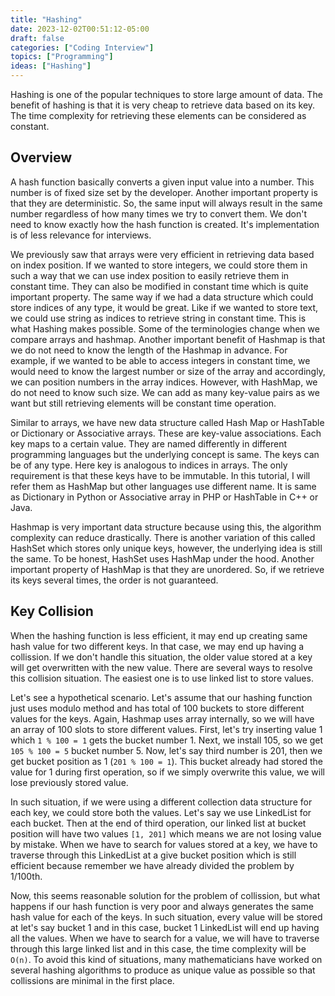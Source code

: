 ```yaml
---
title: "Hashing"
date: 2023-12-02T00:51:12-05:00
draft: false
categories: ["Coding Interview"]
topics: ["Programming"]
ideas: ["Hashing"]
---
```


Hashing is one of the popular techniques to store large amount of data. The benefit of hashing is that it is very cheap to retrieve data based on its key. The time complexity for retrieving these elements can be considered as constant.

<!--more-->

## Overview

A hash function basically converts a given input value into a number. This number is of fixed size set by the developer. Another important property is that they are deterministic. So, the same input will always result in the same number regardless of how many times we try to convert them. We don't need to know exactly how the hash function is created. It's implementation is of less relevance for interviews.

We previously saw that arrays were very efficient in retrieving data based on index position. If we wanted to store integers, we could store them in such a way that we can use index position to easily retrieve them in constant time. They can also be modified in constant time which is quite important property. The same way if we had a data structure which could store indices of any type, it would be great. Like if we wanted to store text, we could use string as indices to retrieve string in constant time. This is what Hashing makes possible. Some of the terminologies change when we compare arrays and hashmap. Another important benefit of Hashmap is that we do not need to know the length of the Hashmap in advance. For example, if we wanted to be able to access integers in constant time, we would need to know the largest number or size of the array and accordingly, we can position numbers in the array indices. However, with HashMap, we do not need to know such size. We can add as many key-value pairs as we want but still retrieving elements will be constant time operation.

Similar to arrays, we have new data structure called Hash Map or HashTable or Dictionary or Associative arrays. These are key-value associations. Each key maps to a certain value. They are named differently in different programming languages but the underlying concept is same. The keys can be of any type. Here key is analogous to indices in arrays. The only requirement is that these keys have to be immutable. In this tutorial, I will refer them as HashMap but other languages use different name. It is same as Dictionary in Python or Associative array in PHP or HashTable in C++ or Java.

Hashmap is very important data structure because using this, the algorithm complexity can reduce drastically. There is another variation of this called HashSet which stores only unique keys, however, the underlying idea is still the same. To be honest, HashSet uses HashMap under the hood. Another important property of HashMap is that they are unordered. So, if we retrieve its keys several times, the order is not guaranteed.

## Key Collision

When the hashing function is less efficient, it may end up creating same hash value for two different keys. In that case, we may end up having a collission. If we don't handle this situation, the older value stored at a key will get overwritten with the new value. There are several ways to resolve this collision situation. The easiest one is to use linked list to store values.

Let's see a hypothetical scenario. Let's assume that our hashing function just uses modulo method and has total of 100 buckets to store different values for the keys. Again, Hashmap uses array internally, so we will have an array of 100 slots to store different values. First, let's try inserting value 1 which `1 % 100 = 1` gets the bucket number 1. Next, we install 105, so we get `105 % 100 = 5` bucket number 5. Now, let's say third number is 201, then we get bucket position as 1 (`201 % 100 = 1`). This bucket already had stored the value for 1 during first operation, so if we simply overwrite this value, we will lose previously stored value.

In such situation, if we were using a different collection data structure for each key, we could store both the values. Let's say we use LinkedList for each bucket. Then at the end of third operation, our linked list at bucket position will have two values `[1, 201]` which means we are not losing value by mistake. When we have to search for values stored at a key, we have to traverse through this LinkedList at a give bucket position which is still efficient because remember we have already divided the problem by 1/100th. 

Now, this seems reasonable solution for the problem of collission, but what happens if our hash function is very poor and always generates the same hash value for each of the keys. In such situation, every value will be stored at let's say bucket 1 and in this case, bucket 1 LinkedList will end up having all the values. When we have to search for a value, we will have to traverse through this large linked list and in this case, the time complexity will be `O(n)`.  To avoid this kind of situations, many mathematicians have worked on several hashing algorithms to produce as unique value as possible so that collissions are minimal in the first place.